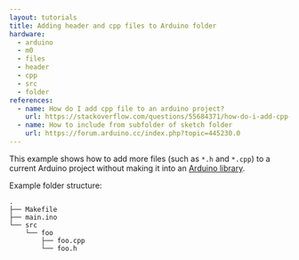 ```yaml
---
layout: tutorials
title: Adding header and cpp files to Arduino folder
hardware:
  - arduino
  - m0
  - files
  - header
  - cpp
  - src
  - folder
references:
  - name: How do I add cpp file to an arduino project?
    url: https://stackoverflow.com/questions/55684371/how-do-i-add-cpp-file-to-an-arduino-project
  - name: How to include from subfolder of sketch folder
    url: https://forum.arduino.cc/index.php?topic=445230.0
---
```


This example shows how to add more files (such as `*.h` and `*.cpp`) to a current Arduino project without making it into an [Arduino library](https://www.arduino.cc/en/Hacking/libraryTutorial).

Example folder structure:

```
.
├── Makefile
├── main.ino
└── src
    └── foo
        ├── foo.cpp
        └── foo.h
```
